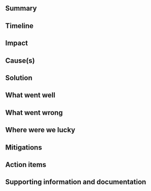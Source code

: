 ## Summary

<!--
Describe the reason and the consequences of the event as short and concise as possible.

Example:
The backend of Oslo Nøkkelen were unavailable for 31 minutes due to an increase in traffic that happened after a
proaktiv melding.
-->

## Timeline

<!--
Describe the relevant activites in a timeline format. Remember activities
leading up to the event being triggered. Make sure to link to graphs, logs and
other relevant information sources.

2019-12-30
    23:30 A proactive message got sendt out to all the citizens of Oslo
2019-12-31
    08:23 Oslonøkkelen had been downloaded 30.000 times, distributed evenly across iOS and Android, during the past 3 hours
    09:09 DOWNTIME START - backend fails due to the increased load
    09:14 Received Slack notifications due to an increase in 500 status codes in the backend
    09:16 Initiated an investigation into the issue
    09:18 EVENT START - Team creates the Slack channel #citykey-incident-backend to better cooperate on the issue
    09:20 Manually scaling up the number of backend instances
    09:24 Found the error. The backend fails when it tries to read an item in the database that doesn't exist. Only happens upon a users first login
    09:28 Pull request with a fix created: http://github.com/oslokommune/something/something/pr/298
    09:34 Pull request 298 merged and deployed to production
    09:39 PROBLEM FIXED - Amount of 500 status code requests are decreasing
    09:40 DOWNTIME END - Amount of 500 status codes are down to zero
    10:10 EVENT END - Reaches criteria of 30 minutes with normal activity
-->

## Impact

<!--
Describe the consequences this had for the organization.

Example:
- Approximately 30.000 users downloaded and experienced an error using the app.
- Users already logged in experienced some minor delay in the app
-->

## Cause(s)

<!--
Describe relevant factors that played a part in causing the event.

Example:
The error happened due to a combination of:
- A spike of new users
- A bug in the backend code for user creation
-->

## Solution

<!--
Describe how the problem was fixed.

Example:
- Manually scaled up number of backend instances letting regular traffic stay unaffected
- Created a fix for the database schema
-->

## What went well

<!--
Describe what went well trying to handle the event.

Example:
- Alerting mechanisms worked brilliantly when errors started comming in
- Deploying the database update was fast
-->

## What went wrong

<!--
Describe what went wrong trying to handle the event.

Example:
- Had to manually roll back the database while testing fixes
- We missed the notification regarding Keycloak upgrade
-->

## Where were we lucky

<!--
Describe briefly the situations related to this event where we got lucky.

Example:
- Updating the database schema fixed the problem
- Manual horizontal scale up ensured a small amount of users was affected
-->

## Mitigations

<!--
Describe potential steps to prevent this event from happening again, be it technical, processes, etc.

Example:
- Request that proactive messages will be sendt in smaller batches, ideally during regular work hours, for load to be
    better distributed.
- Create tests that cover creation and authentication of users
-->

## Action items

<!--
Describe and reference specific action items

Example:
[KM123](https://trello.com/c/nJpSSGCs/455-post-mortem-the-github-cert-issue) - Add backoff for login in the iOS app
[KM221](https://trello.com/c/nJpSSGCs/455-post-mortem-the-github-cert-issue) - Add tests in the backend for creating a user and authenticating
-->

## Supporting information and documentation

<!--
Add relevant additional information or documentation.

Example: images of metrics that show when something went wrong, relevant pieces of logs, etc
-->
